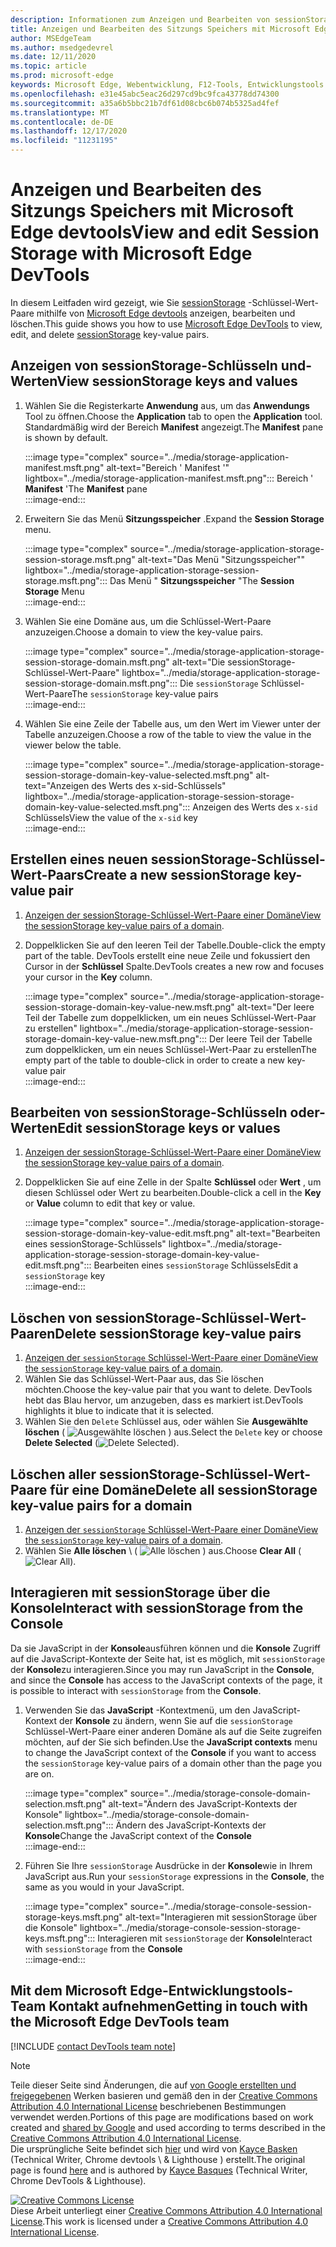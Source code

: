 ```yaml
---
description: Informationen zum Anzeigen und Bearbeiten von sessionStorage mit dem Sitzungsspeicher Bereich und der Konsole.
title: Anzeigen und Bearbeiten des Sitzungs Speichers mit Microsoft Edge devtools
author: MSEdgeTeam
ms.author: msedgedevrel
ms.date: 12/11/2020
ms.topic: article
ms.prod: microsoft-edge
keywords: Microsoft Edge, Webentwicklung, F12-Tools, Entwicklungstools
ms.openlocfilehash: e31e45abc5eac26d297cd9bc9fca43778dd74300
ms.sourcegitcommit: a35a6b5bbc21b7df61d08cbc6b074b5325ad4fef
ms.translationtype: MT
ms.contentlocale: de-DE
ms.lasthandoff: 12/17/2020
ms.locfileid: "11231195"
---
```

<!-- Copyright Kayce Basques 

   Licensed under the Apache License, Version 2.0 (the "License");
   you may not use this file except in compliance with the License.
   You may obtain a copy of the License at

       https://www.apache.org/licenses/LICENSE-2.0

   Unless required by applicable law or agreed to in writing, software
   distributed under the License is distributed on an "AS IS" BASIS,
   WITHOUT WARRANTIES OR CONDITIONS OF ANY KIND, either express or implied.
   See the License for the specific language governing permissions and
   limitations under the License.  -->

# <span data-ttu-id="d283f-104">Anzeigen und Bearbeiten des Sitzungs Speichers mit Microsoft Edge devtools</span><span class="sxs-lookup"><span data-stu-id="d283f-104">View and edit Session Storage with Microsoft Edge DevTools</span></span>  

<span data-ttu-id="d283f-105">In diesem Leitfaden wird gezeigt, wie Sie [sessionStorage][MDNSessionStorage] -Schlüssel-Wert-Paare mithilfe von [Microsoft Edge devtools][MicrosoftEdgeDevTools] anzeigen, bearbeiten und löschen.</span><span class="sxs-lookup"><span data-stu-id="d283f-105">This guide shows you how to use [Microsoft Edge DevTools][MicrosoftEdgeDevTools] to view, edit, and delete [sessionStorage][MDNSessionStorage] key-value pairs.</span></span>  

## <span data-ttu-id="d283f-106">Anzeigen von sessionStorage-Schlüsseln und-Werten</span><span class="sxs-lookup"><span data-stu-id="d283f-106">View sessionStorage keys and values</span></span>  

1.  <span data-ttu-id="d283f-107">Wählen Sie die Registerkarte **Anwendung** aus, um das **Anwendungs** Tool zu öffnen.</span><span class="sxs-lookup"><span data-stu-id="d283f-107">Choose the **Application** tab to open the **Application** tool.</span></span>  <span data-ttu-id="d283f-108">Standardmäßig wird der Bereich **Manifest** angezeigt.</span><span class="sxs-lookup"><span data-stu-id="d283f-108">The **Manifest** pane is shown by default.</span></span>  
    
    :::image type="complex" source="../media/storage-application-manifest.msft.png" alt-text="Bereich ' Manifest '" lightbox="../media/storage-application-manifest.msft.png":::
       <span data-ttu-id="d283f-110">Bereich ' **Manifest** '</span><span class="sxs-lookup"><span data-stu-id="d283f-110">The **Manifest** pane</span></span>  
    :::image-end:::  
    
1.  <span data-ttu-id="d283f-111">Erweitern Sie das Menü **Sitzungsspeicher** .</span><span class="sxs-lookup"><span data-stu-id="d283f-111">Expand the **Session Storage** menu.</span></span>  
    
    :::image type="complex" source="../media/storage-application-storage-session-storage.msft.png" alt-text="Das Menü "Sitzungsspeicher"" lightbox="../media/storage-application-storage-session-storage.msft.png":::
       <span data-ttu-id="d283f-113">Das Menü " **Sitzungsspeicher** "</span><span class="sxs-lookup"><span data-stu-id="d283f-113">The **Session Storage** Menu</span></span>  
    :::image-end:::  
    
1.  <span data-ttu-id="d283f-114">Wählen Sie eine Domäne aus, um die Schlüssel-Wert-Paare anzuzeigen.</span><span class="sxs-lookup"><span data-stu-id="d283f-114">Choose a domain to view the key-value pairs.</span></span>  
    
    :::image type="complex" source="../media/storage-application-storage-session-storage-domain.msft.png" alt-text="Die sessionStorage-Schlüssel-Wert-Paare" lightbox="../media/storage-application-storage-session-storage-domain.msft.png":::
       <span data-ttu-id="d283f-116">Die `sessionStorage` Schlüssel-Wert-Paare</span><span class="sxs-lookup"><span data-stu-id="d283f-116">The `sessionStorage` key-value pairs</span></span>  
    :::image-end:::  
    
1.  <span data-ttu-id="d283f-117">Wählen Sie eine Zeile der Tabelle aus, um den Wert im Viewer unter der Tabelle anzuzeigen.</span><span class="sxs-lookup"><span data-stu-id="d283f-117">Choose a row of the table to view the value in the viewer below the table.</span></span>  
    
    :::image type="complex" source="../media/storage-application-storage-session-storage-domain-key-value-selected.msft.png" alt-text="Anzeigen des Werts des x-sid-Schlüssels" lightbox="../media/storage-application-storage-session-storage-domain-key-value-selected.msft.png":::
       <span data-ttu-id="d283f-119">Anzeigen des Werts des `x-sid` Schlüssels</span><span class="sxs-lookup"><span data-stu-id="d283f-119">View the value of the `x-sid` key</span></span>  
    :::image-end:::  
    
## <span data-ttu-id="d283f-120">Erstellen eines neuen sessionStorage-Schlüssel-Wert-Paars</span><span class="sxs-lookup"><span data-stu-id="d283f-120">Create a new sessionStorage key-value pair</span></span>  

1.  <span data-ttu-id="d283f-121">[Anzeigen der sessionStorage-Schlüssel-Wert-Paare einer Domäne](#view-sessionstorage-keys-and-values)</span><span class="sxs-lookup"><span data-stu-id="d283f-121">[View the sessionStorage key-value pairs of a domain](#view-sessionstorage-keys-and-values).</span></span>  
1.  <span data-ttu-id="d283f-122">Doppelklicken Sie auf den leeren Teil der Tabelle.</span><span class="sxs-lookup"><span data-stu-id="d283f-122">Double-click the empty part of the table.</span></span>  <span data-ttu-id="d283f-123">DevTools erstellt eine neue Zeile und fokussiert den Cursor in der **Schlüssel** Spalte.</span><span class="sxs-lookup"><span data-stu-id="d283f-123">DevTools creates a new row and focuses your cursor in the **Key** column.</span></span>  
    
    :::image type="complex" source="../media/storage-application-storage-session-storage-domain-key-value-new.msft.png" alt-text="Der leere Teil der Tabelle zum doppelklicken, um ein neues Schlüssel-Wert-Paar zu erstellen" lightbox="../media/storage-application-storage-session-storage-domain-key-value-new.msft.png":::
       <span data-ttu-id="d283f-125">Der leere Teil der Tabelle zum doppelklicken, um ein neues Schlüssel-Wert-Paar zu erstellen</span><span class="sxs-lookup"><span data-stu-id="d283f-125">The empty part of the table to double-click in order to create a new key-value pair</span></span>  
    :::image-end:::  
    
## <span data-ttu-id="d283f-126">Bearbeiten von sessionStorage-Schlüsseln oder-Werten</span><span class="sxs-lookup"><span data-stu-id="d283f-126">Edit sessionStorage keys or values</span></span>  

1.  <span data-ttu-id="d283f-127">[Anzeigen der sessionStorage-Schlüssel-Wert-Paare einer Domäne](#view-sessionstorage-keys-and-values)</span><span class="sxs-lookup"><span data-stu-id="d283f-127">[View the sessionStorage key-value pairs of a domain](#view-sessionstorage-keys-and-values).</span></span>  
1.  <span data-ttu-id="d283f-128">Doppelklicken Sie auf eine Zelle in der Spalte **Schlüssel** oder **Wert** , um diesen Schlüssel oder Wert zu bearbeiten.</span><span class="sxs-lookup"><span data-stu-id="d283f-128">Double-click a cell in the **Key** or **Value** column to edit that key or value.</span></span>  
    
    :::image type="complex" source="../media/storage-application-storage-session-storage-domain-key-value-edit.msft.png" alt-text="Bearbeiten eines sessionStorage-Schlüssels" lightbox="../media/storage-application-storage-session-storage-domain-key-value-edit.msft.png":::
       <span data-ttu-id="d283f-130">Bearbeiten eines `sessionStorage` Schlüssels</span><span class="sxs-lookup"><span data-stu-id="d283f-130">Edit a `sessionStorage` key</span></span>  
    :::image-end:::  
    
## <span data-ttu-id="d283f-131">Löschen von sessionStorage-Schlüssel-Wert-Paaren</span><span class="sxs-lookup"><span data-stu-id="d283f-131">Delete sessionStorage key-value pairs</span></span>  

1.  <span data-ttu-id="d283f-132">[Anzeigen der `sessionStorage` Schlüssel-Wert-Paare einer Domäne](#view-sessionstorage-keys-and-values)</span><span class="sxs-lookup"><span data-stu-id="d283f-132">[View the `sessionStorage` key-value pairs of a domain](#view-sessionstorage-keys-and-values).</span></span>  
1.  <span data-ttu-id="d283f-133">Wählen Sie das Schlüssel-Wert-Paar aus, das Sie löschen möchten.</span><span class="sxs-lookup"><span data-stu-id="d283f-133">Choose the key-value pair that you want to delete.</span></span>  <span data-ttu-id="d283f-134">DevTools hebt das Blau hervor, um anzugeben, dass es markiert ist.</span><span class="sxs-lookup"><span data-stu-id="d283f-134">DevTools highlights it blue to indicate that it is selected.</span></span>  
1.  <span data-ttu-id="d283f-135">Wählen Sie den `Delete` Schlüssel aus, oder wählen Sie **Ausgewählte löschen** ( ![ Ausgewählte löschen ][ImageDeleteIcon] \) aus.</span><span class="sxs-lookup"><span data-stu-id="d283f-135">Select the `Delete` key or choose **Delete Selected** \(![Delete Selected][ImageDeleteIcon]\).</span></span>  
    
## <span data-ttu-id="d283f-136">Löschen aller sessionStorage-Schlüssel-Wert-Paare für eine Domäne</span><span class="sxs-lookup"><span data-stu-id="d283f-136">Delete all sessionStorage key-value pairs for a domain</span></span>  

1.  <span data-ttu-id="d283f-137">[Anzeigen der `sessionStorage` Schlüssel-Wert-Paare einer Domäne](#view-sessionstorage-keys-and-values)</span><span class="sxs-lookup"><span data-stu-id="d283f-137">[View the `sessionStorage` key-value pairs of a domain](#view-sessionstorage-keys-and-values).</span></span>  
1.  <span data-ttu-id="d283f-138">Wählen Sie **Alle löschen** \ ( ![ Alle löschen ][ImageClearIcon] \) aus.</span><span class="sxs-lookup"><span data-stu-id="d283f-138">Choose **Clear All** \(![Clear All][ImageClearIcon]\).</span></span>  
    
## <span data-ttu-id="d283f-139">Interagieren mit sessionStorage über die Konsole</span><span class="sxs-lookup"><span data-stu-id="d283f-139">Interact with sessionStorage from the Console</span></span>  

<span data-ttu-id="d283f-140">Da sie JavaScript in der **Konsole**ausführen können und die **Konsole** Zugriff auf die JavaScript-Kontexte der Seite hat, ist es möglich, mit `sessionStorage` der **Konsole**zu interagieren.</span><span class="sxs-lookup"><span data-stu-id="d283f-140">Since you may run JavaScript in the **Console**, and since the **Console** has access to the JavaScript contexts of the page, it is possible to interact with `sessionStorage` from the **Console**.</span></span>  

1.  <span data-ttu-id="d283f-141">Verwenden Sie das **JavaScript** -Kontextmenü, um den JavaScript-Kontext der **Konsole** zu ändern, wenn Sie auf die `sessionStorage` Schlüssel-Wert-Paare einer anderen Domäne als auf die Seite zugreifen möchten, auf der Sie sich befinden.</span><span class="sxs-lookup"><span data-stu-id="d283f-141">Use the **JavaScript contexts** menu to change the JavaScript context of the **Console** if you want to access the `sessionStorage` key-value pairs of a domain other than the page you are on.</span></span>  
    
    :::image type="complex" source="../media/storage-console-domain-selection.msft.png" alt-text="Ändern des JavaScript-Kontexts der Konsole" lightbox="../media/storage-console-domain-selection.msft.png":::
       <span data-ttu-id="d283f-143">Ändern des JavaScript-Kontexts der **Konsole**</span><span class="sxs-lookup"><span data-stu-id="d283f-143">Change the JavaScript context of the **Console**</span></span>  
    :::image-end:::  
    
1.  <span data-ttu-id="d283f-144">Führen Sie Ihre `sessionStorage` Ausdrücke in der **Konsole**wie in Ihrem JavaScript aus.</span><span class="sxs-lookup"><span data-stu-id="d283f-144">Run your `sessionStorage` expressions in the **Console**, the same as you would in your JavaScript.</span></span>  
    
    :::image type="complex" source="../media/storage-console-session-storage-keys.msft.png" alt-text="Interagieren mit sessionStorage über die Konsole" lightbox="../media/storage-console-session-storage-keys.msft.png":::
       <span data-ttu-id="d283f-146">Interagieren mit `sessionStorage` der **Konsole**</span><span class="sxs-lookup"><span data-stu-id="d283f-146">Interact with `sessionStorage` from the **Console**</span></span>  
    :::image-end:::  
    
## <span data-ttu-id="d283f-147">Mit dem Microsoft Edge-Entwicklungstools-Team Kontakt aufnehmen</span><span class="sxs-lookup"><span data-stu-id="d283f-147">Getting in touch with the Microsoft Edge DevTools team</span></span>  

[!INCLUDE [contact DevTools team note](../includes/contact-devtools-team-note.md)]  

<!-- image links -->  

[ImageClearIcon]: ../media/clear-icon.msft.png  
[ImageDeleteIcon]: ../media/delete-icon.msft.png  

<!-- links -->  

[MicrosoftEdgeDevTools]: ../../devtools-guide-chromium/index.md "Microsoft Edge (Chrom)-Entwicklertools | Microsoft docs"  

[MDNSessionStorage]: https://developer.mozilla.org/docs/Web/API/Window/sessionStorage "Window. sessionStorage | MDN"  

> [!NOTE]
> <span data-ttu-id="d283f-150">Teile dieser Seite sind Änderungen, die auf [von Google erstellten und freigegebenen][GoogleSitePolicies] Werken basieren und gemäß den in der [Creative Commons Attribution 4.0 International License][CCA4IL] beschriebenen Bestimmungen verwendet werden.</span><span class="sxs-lookup"><span data-stu-id="d283f-150">Portions of this page are modifications based on work created and [shared by Google][GoogleSitePolicies] and used according to terms described in the [Creative Commons Attribution 4.0 International License][CCA4IL].</span></span>  
> <span data-ttu-id="d283f-151">Die ursprüngliche Seite befindet sich [hier](https://developers.google.com/web/tools/chrome-devtools/storage/sessionstorage) und wird von [Kayce Basken][KayceBasques] (Technical Writer, Chrome devtools \ & Lighthouse \) erstellt.</span><span class="sxs-lookup"><span data-stu-id="d283f-151">The original page is found [here](https://developers.google.com/web/tools/chrome-devtools/storage/sessionstorage) and is authored by [Kayce Basques][KayceBasques] \(Technical Writer, Chrome DevTools \& Lighthouse\).</span></span>  

[![Creative Commons License][CCby4Image]][CCA4IL]  
<span data-ttu-id="d283f-153">Diese Arbeit unterliegt einer [Creative Commons Attribution 4.0 International License][CCA4IL].</span><span class="sxs-lookup"><span data-stu-id="d283f-153">This work is licensed under a [Creative Commons Attribution 4.0 International License][CCA4IL].</span></span>  

[CCA4IL]: https://creativecommons.org/licenses/by/4.0  
[CCby4Image]: https://i.creativecommons.org/l/by/4.0/88x31.png  
[GoogleSitePolicies]: https://developers.google.com/terms/site-policies  
[KayceBasques]: https://developers.google.com/web/resources/contributors/kaycebasques  
